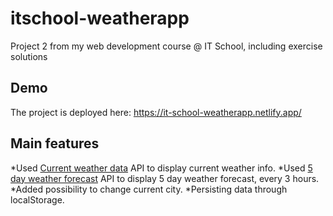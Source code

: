 # itschool-weatherapp

Project 2 from my web development course @ IT School, including exercise solutions

## Demo

The project is deployed here: https://it-school-weatherapp.netlify.app/

## Main features

*Used [Current weather data](https://openweathermap.org/current) API to display current weather info.
*Used [5 day weather forecast](https://openweathermap.org/forecast5) API to display 5 day weather forecast, every 3 hours.
*Added possibility to change current city.
*Persisting data through localStorage.
